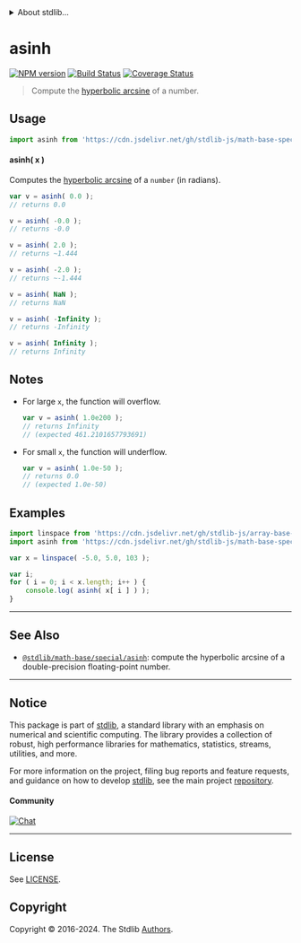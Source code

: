 <!--

@license Apache-2.0

Copyright (c) 2018 The Stdlib Authors.

Licensed under the Apache License, Version 2.0 (the "License");
you may not use this file except in compliance with the License.
You may obtain a copy of the License at

   http://www.apache.org/licenses/LICENSE-2.0

Unless required by applicable law or agreed to in writing, software
distributed under the License is distributed on an "AS IS" BASIS,
WITHOUT WARRANTIES OR CONDITIONS OF ANY KIND, either express or implied.
See the License for the specific language governing permissions and
limitations under the License.

-->


<details>
  <summary>
    About stdlib...
  </summary>
  <p>We believe in a future in which the web is a preferred environment for numerical computation. To help realize this future, we've built stdlib. stdlib is a standard library, with an emphasis on numerical and scientific computation, written in JavaScript (and C) for execution in browsers and in Node.js.</p>
  <p>The library is fully decomposable, being architected in such a way that you can swap out and mix and match APIs and functionality to cater to your exact preferences and use cases.</p>
  <p>When you use stdlib, you can be absolutely certain that you are using the most thorough, rigorous, well-written, studied, documented, tested, measured, and high-quality code out there.</p>
  <p>To join us in bringing numerical computing to the web, get started by checking us out on <a href="https://github.com/stdlib-js/stdlib">GitHub</a>, and please consider <a href="https://opencollective.com/stdlib">financially supporting stdlib</a>. We greatly appreciate your continued support!</p>
</details>

# asinh

[![NPM version][npm-image]][npm-url] [![Build Status][test-image]][test-url] [![Coverage Status][coverage-image]][coverage-url] <!-- [![dependencies][dependencies-image]][dependencies-url] -->

> Compute the [hyperbolic arcsine][inverse-hyperbolic] of a number.



<section class="usage">

## Usage

```javascript
import asinh from 'https://cdn.jsdelivr.net/gh/stdlib-js/math-base-special-fast-asinh@v0.2.1-deno/mod.js';
```

#### asinh( x )

Computes the [hyperbolic arcsine][inverse-hyperbolic] of a `number` (in radians).

```javascript
var v = asinh( 0.0 );
// returns 0.0

v = asinh( -0.0 );
// returns -0.0

v = asinh( 2.0 );
// returns ~1.444

v = asinh( -2.0 );
// returns ~-1.444

v = asinh( NaN );
// returns NaN

v = asinh( -Infinity );
// returns -Infinity

v = asinh( Infinity );
// returns Infinity
```

</section>

<!-- /.usage -->

<section class="notes">

## Notes

-   For large `x`, the function will overflow.

    ```javascript
    var v = asinh( 1.0e200 );
    // returns Infinity
    // (expected 461.2101657793691)
    ```

-   For small `x`, the function will underflow.

    ```javascript
    var v = asinh( 1.0e-50 );
    // returns 0.0
    // (expected 1.0e-50)
    ```

</section>

<!-- /.notes -->

<section class="examples">

## Examples

<!-- eslint no-undef: "error" -->

```javascript
import linspace from 'https://cdn.jsdelivr.net/gh/stdlib-js/array-base-linspace@deno/mod.js';
import asinh from 'https://cdn.jsdelivr.net/gh/stdlib-js/math-base-special-fast-asinh@v0.2.1-deno/mod.js';

var x = linspace( -5.0, 5.0, 103 );

var i;
for ( i = 0; i < x.length; i++ ) {
    console.log( asinh( x[ i ] ) );
}
```

</section>

<!-- /.examples -->

<!-- Section for related `stdlib` packages. Do not manually edit this section, as it is automatically populated. -->

<section class="related">

* * *

## See Also

-   <span class="package-name">[`@stdlib/math-base/special/asinh`][@stdlib/math/base/special/asinh]</span><span class="delimiter">: </span><span class="description">compute the hyperbolic arcsine of a double-precision floating-point number.</span>

</section>

<!-- /.related -->

<!-- Section for all links. Make sure to keep an empty line after the `section` element and another before the `/section` close. -->


<section class="main-repo" >

* * *

## Notice

This package is part of [stdlib][stdlib], a standard library with an emphasis on numerical and scientific computing. The library provides a collection of robust, high performance libraries for mathematics, statistics, streams, utilities, and more.

For more information on the project, filing bug reports and feature requests, and guidance on how to develop [stdlib][stdlib], see the main project [repository][stdlib].

#### Community

[![Chat][chat-image]][chat-url]

---

## License

See [LICENSE][stdlib-license].


## Copyright

Copyright &copy; 2016-2024. The Stdlib [Authors][stdlib-authors].

</section>

<!-- /.stdlib -->

<!-- Section for all links. Make sure to keep an empty line after the `section` element and another before the `/section` close. -->

<section class="links">

[npm-image]: http://img.shields.io/npm/v/@stdlib/math-base-special-fast-asinh.svg
[npm-url]: https://npmjs.org/package/@stdlib/math-base-special-fast-asinh

[test-image]: https://github.com/stdlib-js/math-base-special-fast-asinh/actions/workflows/test.yml/badge.svg?branch=v0.2.1
[test-url]: https://github.com/stdlib-js/math-base-special-fast-asinh/actions/workflows/test.yml?query=branch:v0.2.1

[coverage-image]: https://img.shields.io/codecov/c/github/stdlib-js/math-base-special-fast-asinh/main.svg
[coverage-url]: https://codecov.io/github/stdlib-js/math-base-special-fast-asinh?branch=main

<!--

[dependencies-image]: https://img.shields.io/david/stdlib-js/math-base-special-fast-asinh.svg
[dependencies-url]: https://david-dm.org/stdlib-js/math-base-special-fast-asinh/main

-->

[chat-image]: https://img.shields.io/gitter/room/stdlib-js/stdlib.svg
[chat-url]: https://app.gitter.im/#/room/#stdlib-js_stdlib:gitter.im

[stdlib]: https://github.com/stdlib-js/stdlib

[stdlib-authors]: https://github.com/stdlib-js/stdlib/graphs/contributors

[umd]: https://github.com/umdjs/umd
[es-module]: https://developer.mozilla.org/en-US/docs/Web/JavaScript/Guide/Modules

[deno-url]: https://github.com/stdlib-js/math-base-special-fast-asinh/tree/deno
[deno-readme]: https://github.com/stdlib-js/math-base-special-fast-asinh/blob/deno/README.md
[umd-url]: https://github.com/stdlib-js/math-base-special-fast-asinh/tree/umd
[umd-readme]: https://github.com/stdlib-js/math-base-special-fast-asinh/blob/umd/README.md
[esm-url]: https://github.com/stdlib-js/math-base-special-fast-asinh/tree/esm
[esm-readme]: https://github.com/stdlib-js/math-base-special-fast-asinh/blob/esm/README.md
[branches-url]: https://github.com/stdlib-js/math-base-special-fast-asinh/blob/main/branches.md

[stdlib-license]: https://raw.githubusercontent.com/stdlib-js/math-base-special-fast-asinh/main/LICENSE

[inverse-hyperbolic]: https://en.wikipedia.org/wiki/Inverse_hyperbolic_function

<!-- <related-links> -->

[@stdlib/math/base/special/asinh]: https://github.com/stdlib-js/math-base-special-asinh/tree/deno

<!-- </related-links> -->

</section>

<!-- /.links -->
